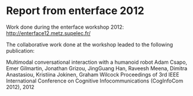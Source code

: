 Report from enterface 2012
=====================

Work done during the enterface workshop 2012: http://enterface12.metz.supelec.fr/

The collaborative work done at the workshop leaded to the following publication: 

Multimodal conversational interaction with a humanoid robot
Adam Csapo, Emer Gilmartin, Jonathan Grizou, JingGuang Han, Raveesh Meena, Dimitra Anastasiou, Kristiina Jokinen, Graham Wilcock
Proceedings of 3rd IEEE International Conference on Cognitive Infocommunications (CogInfoCom 2012), 2012
